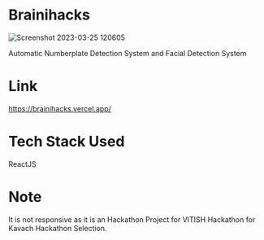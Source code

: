 # Brainihacks

![Screenshot 2023-03-25 120605](https://user-images.githubusercontent.com/90605717/227701243-3d5ea66e-80d6-43e1-936b-8634655d9e06.png)

Automatic Numberplate Detection System and Facial Detection System

# Link

https://brainihacks.vercel.app/

# Tech Stack Used 

ReactJS

# Note

It is not responsive as it is an Hackathon Project for VITISH Hackathon for Kavach Hackathon Selection.
